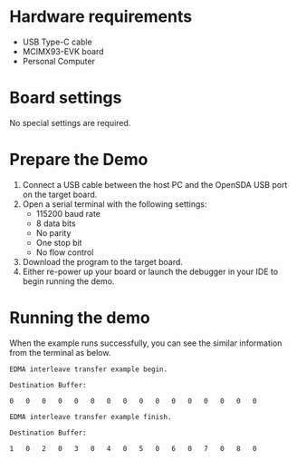 Hardware requirements
=====================
- USB Type-C cable
- MCIMX93-EVK board
- Personal Computer

Board settings
============
No special settings are required.

Prepare the Demo
===============
1.  Connect a USB cable between the host PC and the OpenSDA USB port on the target board. 
2.  Open a serial terminal with the following settings:
    - 115200 baud rate
    - 8 data bits
    - No parity
    - One stop bit
    - No flow control
3.  Download the program to the target board.
4.  Either re-power up your board or launch the debugger in your IDE to begin running the demo.

Running the demo
================
When the example runs successfully, you can see the similar information from the terminal as below.
~~~~~~~~~~~~~~~~~~~~~~~~~~~~~~~~~~~~~~~~~~~~~~~~~~~~~~~~~~~~~~~~~~~~~~~~~~~~~~~~~~~~~~~~~~~~~~~~~~~~~~~~~~~~~~~~~~~~~~~~~~~~~~
EDMA interleave transfer example begin.

Destination Buffer:

0	0	0	0	0	0	0	0	0	0	0	0	0	0	0	0	

EDMA interleave transfer example finish.

Destination Buffer:

1	0	2	0	3	0	4	0	5	0	6	0	7	0	8	0	
~~~~~~~~~~~~~~~~~~~~~~~~~~~~~~~~~~~~~~~~~~~~~~~~~~~~~~~~~~~~~~~~~~~~~~~~~~~~~~~~~~~~~~~~~~~~~~~~~~~~~~~~~~~~~~~~~~~~~~~~~~~~~~


